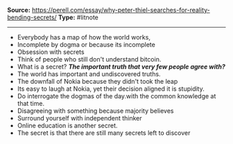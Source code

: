 ---
---

**Source:** https://perell.com/essay/why-peter-thiel-searches-for-reality-bending-secrets/
**Type:** #litnote 


----
- Everybody has a map of how the world works, 
- Incomplete by dogma or because its incomplete
- Obsession with secrets
- Think of people who still don't understand bitcoin. 
- What is a secret? ***The important truth that very few people agree with?***
- The world has important and undiscovered truths.
- The downfall of Nokia because they didn't took the leap
- Its easy to laugh at Nokia, yet their decision aligned  it is stupidity. 
- Do interrogate the dogmas of the day.with the common knowledge at that time. 
- Disagreeing with something because majority believes
- Surround yourself with independent thinker
- Online education is another secret. 
- The secret is that there are still many secrets left to discover